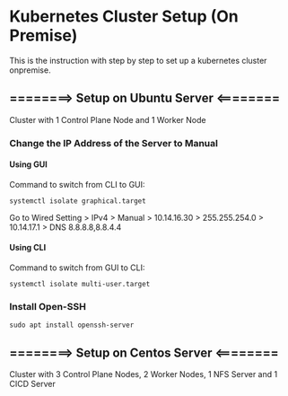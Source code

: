 # Kubernetes Cluster Setup (On Premise)
This is the instruction with step by step to set up a kubernetes cluster onpremise.

## ========> Setup on Ubuntu Server <========
Cluster with 1 Control Plane Node and 1 Worker Node
### Change the IP Address of the Server to Manual
#### Using GUI
Command to switch from CLI to GUI:
```
systemctl isolate graphical.target
```
Go to Wired Setting > IPv4 > Manual > 10.14.16.30 > 255.255.254.0 > 10.14.17.1 > DNS 8.8.8.8,8.8.4.4

#### Using CLI
Command to switch from GUI to CLI:
```
systemctl isolate multi-user.target
```
### Install Open-SSH
```
sudo apt install openssh-server
```




## ========> Setup on Centos Server <========
Cluster with 3 Control Plane Nodes, 2 Worker Nodes, 1 NFS Server and 1 CICD Server
